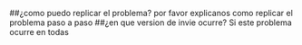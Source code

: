 ##¿como puedo replicar el problema?
por favor explicanos como replicar el problema paso a paso
##¿en que version de invie ocurre?
Si este problema ocurre en todas 

